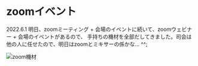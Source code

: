 # zoomイベント

2022.6.1
明日、zoomミーティング + 会場のイベントに続いて、zoomウェビナー + 会場のイベントがあるので、
手持ちの機材を全部だしてきました。司会は他の人に任せたので、明日はzoomとミキサーの係かな... ^^;

![zoom機材](zoom.png)